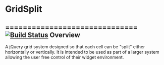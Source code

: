 # GridSplit
==============================
[![Build Status](https://travis-ci.org/assetinfo/gridsplit.png)](https://travis-ci.org/assetinfo/gridsplit)
Overview
--------
A jQuery grid system designed so that each cell can be "split" either horizontally or vertically. It is intended to be used as part of a larger system allowing the user free control of their widget environment. 



